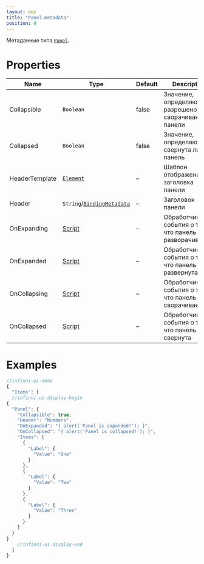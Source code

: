 ```yaml
---
layout: doc
title: "Panel.metadata"
position: 0
---
```


Метаданные типа [`Panel`](../).

# Properties

|Name|Type|Default|Description|
|----|----|-------|-----------|
|Collapsible|`Boolean`|false|Значение, определяющее, разрешено ли сворачивание панели|
|Collapsed|`Boolean`|false|Значение, определяющее, свернута ли панель|
|HeaderTemplate|[`Element`](../../../Core/Elements/Element/)|–|Шаблон отображения заголовка панели|
|Header|`String`/[`BindingMetadata`](../../../Core/DataBinding/DataBinding.metadata/)|–|Заголовок панели|
|OnExpanding|[Script](../../../Core/Script/)|–|Обработчик события о том, что панель разворачивается|
|OnExpanded|[Script](../../../Core/Script/)|–|Обработчик события о том, что панель была развернута|
|OnCollapsing|[Script](../../../Core/Script/)|–|Обработчик события о том, что панель сворачивается|
|OnCollapsed|[Script](../../../Core/Script/)|–|Обработчик события о том, что панель была свернута|

# Examples

```js
//infinni-ui-demo
{
  "Items": [
  //infinni-ui-display-begin
{
  "Panel": {
    "Collapsible": true,
    "Header": "Numbers",
    "OnExpanded": "{ alert('Panel is expanded!'); }",
    "OnCollapsed": "{ alert('Panel is collapsed!'); }",
    "Items": [
      {
        "Label": {
          "Value": "One"
        }
      },
      {
        "Label": {
          "Value": "Two"
        }
      },
      {
        "Label": {
          "Value": "Three"
        }
      }
    ]
  }
}
    //infinni-ui-display-end
  ]
}
```
